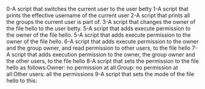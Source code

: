 0-A script that switches the current user to the user betty
1-A script that prints the effective username of the current user
2-A script that prints all the groups the current user is part of.
3-A script that changes the owner of the file hello to the user betty.
5-A script that adds execute permission to the owner of the file hello.
5-A script that adds execute permission to the owner of the file hello.
6-A script that adds execute permission to the owner and the group owner, and read permission to other users, to the file hello
7-A script that adds execution permission to the owner, the group owner and the other users, to the file hello
8-A script that sets the permission to the file hello as follows:Owner: no permission at all:Group: no permission at all:Other users: all the permissions
9-A script that sets the mode of the file hello to this:
